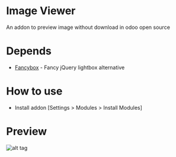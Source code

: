 # Image Viewer
An addon to preview image without download in odoo open source
    
# Depends
  * [Fancybox](http://fancybox.net) - Fancy jQuery lightbox alternative
    
# How to use
  * Install addon [Settings > Modules > Install Modules]

# Preview
![alt tag](https://raw.githubusercontent.com/pquochoang2007/view_inbox_image/master/image_viewer/readme/result.png)
